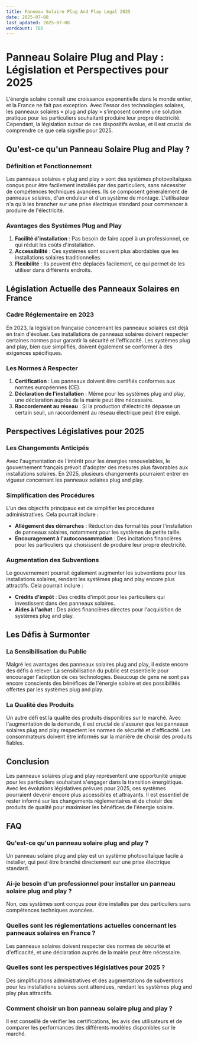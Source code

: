 ```yaml
---
title: Panneau Solaire Plug And Play Legal 2025
date: 2025-07-08
last_updated: 2025-07-08
wordcount: 785
---
```


# Panneau Solaire Plug and Play : Législation et Perspectives pour 2025

L'énergie solaire connaît une croissance exponentielle dans le monde entier, et la France ne fait pas exception. Avec l'essor des technologies solaires, les panneaux solaires « plug and play » s'imposent comme une solution pratique pour les particuliers souhaitant produire leur propre électricité. Cependant, la législation autour de ces dispositifs évolue, et il est crucial de comprendre ce que cela signifie pour 2025.

## Qu'est-ce qu'un Panneau Solaire Plug and Play ?

### Définition et Fonctionnement

Les panneaux solaires « plug and play » sont des systèmes photovoltaïques conçus pour être facilement installés par des particuliers, sans nécessiter de compétences techniques avancées. Ils se composent généralement de panneaux solaires, d'un onduleur et d'un système de montage. L'utilisateur n'a qu'à les brancher sur une prise électrique standard pour commencer à produire de l'électricité.

### Avantages des Systèmes Plug and Play

1. **Facilité d'installation** : Pas besoin de faire appel à un professionnel, ce qui réduit les coûts d'installation.
2. **Accessibilité** : Ces systèmes sont souvent plus abordables que les installations solaires traditionnelles.
3. **Flexibilité** : Ils peuvent être déplacés facilement, ce qui permet de les utiliser dans différents endroits.

## Législation Actuelle des Panneaux Solaires en France

### Cadre Réglementaire en 2023

En 2023, la législation française concernant les panneaux solaires est déjà en train d'évoluer. Les installations de panneaux solaires doivent respecter certaines normes pour garantir la sécurité et l'efficacité. Les systèmes plug and play, bien que simplifiés, doivent également se conformer à des exigences spécifiques.

### Les Normes à Respecter

1. **Certification** : Les panneaux doivent être certifiés conformes aux normes européennes (CE).
2. **Déclaration de l'installation** : Même pour les systèmes plug and play, une déclaration auprès de la mairie peut être nécessaire.
3. **Raccordement au réseau** : Si la production d'électricité dépasse un certain seuil, un raccordement au réseau électrique peut être exigé.

## Perspectives Législatives pour 2025

### Les Changements Anticipés

Avec l'augmentation de l'intérêt pour les énergies renouvelables, le gouvernement français prévoit d'adopter des mesures plus favorables aux installations solaires. En 2025, plusieurs changements pourraient entrer en vigueur concernant les panneaux solaires plug and play.

### Simplification des Procédures

L'un des objectifs principaux est de simplifier les procédures administratives. Cela pourrait inclure :

- **Allégement des démarches** : Réduction des formalités pour l'installation de panneaux solaires, notamment pour les systèmes de petite taille.
- **Encouragement à l'autoconsommation** : Des incitations financières pour les particuliers qui choisissent de produire leur propre électricité.

### Augmentation des Subventions

Le gouvernement pourrait également augmenter les subventions pour les installations solaires, rendant les systèmes plug and play encore plus attractifs. Cela pourrait inclure :

- **Crédits d'impôt** : Des crédits d'impôt pour les particuliers qui investissent dans des panneaux solaires.
- **Aides à l'achat** : Des aides financières directes pour l'acquisition de systèmes plug and play.

## Les Défis à Surmonter

### La Sensibilisation du Public

Malgré les avantages des panneaux solaires plug and play, il existe encore des défis à relever. La sensibilisation du public est essentielle pour encourager l'adoption de ces technologies. Beaucoup de gens ne sont pas encore conscients des bénéfices de l'énergie solaire et des possibilités offertes par les systèmes plug and play.

### La Qualité des Produits

Un autre défi est la qualité des produits disponibles sur le marché. Avec l'augmentation de la demande, il est crucial de s'assurer que les panneaux solaires plug and play respectent les normes de sécurité et d'efficacité. Les consommateurs doivent être informés sur la manière de choisir des produits fiables.

## Conclusion

Les panneaux solaires plug and play représentent une opportunité unique pour les particuliers souhaitant s'engager dans la transition énergétique. Avec les évolutions législatives prévues pour 2025, ces systèmes pourraient devenir encore plus accessibles et attrayants. Il est essentiel de rester informé sur les changements réglementaires et de choisir des produits de qualité pour maximiser les bénéfices de l'énergie solaire.

## FAQ

### Qu'est-ce qu'un panneau solaire plug and play ?

Un panneau solaire plug and play est un système photovoltaïque facile à installer, qui peut être branché directement sur une prise électrique standard.

### Ai-je besoin d'un professionnel pour installer un panneau solaire plug and play ?

Non, ces systèmes sont conçus pour être installés par des particuliers sans compétences techniques avancées.

### Quelles sont les réglementations actuelles concernant les panneaux solaires en France ?

Les panneaux solaires doivent respecter des normes de sécurité et d'efficacité, et une déclaration auprès de la mairie peut être nécessaire.

### Quelles sont les perspectives législatives pour 2025 ?

Des simplifications administratives et des augmentations de subventions pour les installations solaires sont attendues, rendant les systèmes plug and play plus attractifs.

### Comment choisir un bon panneau solaire plug and play ?

Il est conseillé de vérifier les certifications, les avis des utilisateurs et de comparer les performances des différents modèles disponibles sur le marché.